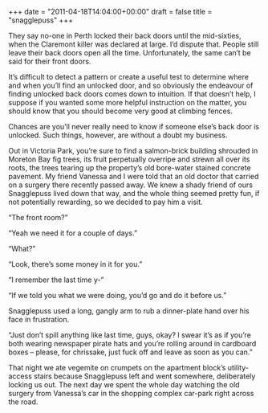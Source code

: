 +++
date = "2011-04-18T14:04:00+00:00"
draft = false
title = "snagglepuss"
+++
<p class="MsoNormal"><span>They say no-one in Perth locked their back doors until the mid-sixties, when the Claremont killer was declared at large. I’d dispute that. People still leave their back doors open all the time. Unfortunately, the same can’t be said for their front doors.</span></p>&#13;
<p class="MsoNormal"><span>It’s difficult to detect a pattern or create a useful test to determine where and when you’ll find an unlocked door, and so obviously the endeavour of finding unlocked back doors comes down to intuition. If that doesn’t help, I suppose if you wanted some more helpful instruction on the matter, you should know that you should become very good at climbing fences.</span></p>&#13;
<p class="MsoNormal"><span>Chances are you’ll never really need to know if someone else’s back door is unlocked. Such things, however, are without a doubt my business.</span></p>&#13;
<p class="MsoNormal"><span>Out in Victoria Park, you’re sure to find a salmon-brick building shrouded in Moreton Bay fig trees, its fruit perpetually overripe and strewn all over its roots, the trees tearing up the property’s old bore-water stained concrete pavement. My friend Vanessa and I were told that an old doctor that carried on a surgery there recently passed away. We knew a shady friend of ours Snagglepuss lived down that way, and the whole thing seemed pretty fun, if not potentially rewarding, so we decided to pay him a visit.</span></p>&#13;
<p class="MsoNormal"><span>“The front room?”</span></p>&#13;
<p class="MsoNormal"><span>“Yeah we need it for a couple of days.”</span></p>&#13;
<p class="MsoNormal"><span>“What?”</span></p>&#13;
<p class="MsoNormal"><span>“Look, there’s some money in it for you.”</span></p>&#13;
<p class="MsoNormal"><span>“I remember the last time y-”</span></p>&#13;
<p class="MsoNormal"><span>“If we told you what we were doing, you’d go and do it before us.”</span></p>&#13;
<p class="MsoNormal"><span>Snagglepuss used a long, gangly arm to rub a dinner-plate hand over his face in frustration.</span></p>&#13;
<p class="MsoNormal"><span>“Just don’t spill anything like last time, guys, okay? I swear it’s as if you’re both wearing newspaper pirate hats and you’re rolling around in cardboard boxes – please, for chrissake, just fuck off and leave as soon as you can.”</span></p>&#13;
<p class="MsoNormal"><span>That night we ate vegemite on crumpets on the apartment block’s utility-access stairs because Snagglepuss left and went somewhere, deliberately locking us out. The next day we spent the whole day watching the old surgery from Vanessa’s car in the shopping complex car-park right across the road.</span></p> 
